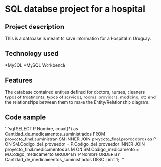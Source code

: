 # SQL databse project for a hospital
## Project description
This is a database is meant to save information for a Hospital in Uruguay. 

## Technology used
*MySQL
*MySQL Workbench

## Features
The database contained entities defined for doctors, nurses, cleaners, types of treatments, types of services, rooms, providers, medicine, etc and the relationships between them to make the Entity/Relationship diagram.

## Code sample
'''sql
SELECT P.Nombre, count(*) as Cantidad_de_medicamentos_suministrados
FROM proyecto_final.suministran SM INNER JOIN proyecto_final.proveedores as P ON
SM.Codigo_del_proveedor = P.Codigo_del_proveedor INNER JOIN proyecto_final.medicamentos as M ON
SM.Codigo_medicamento = M.Codigo_medicamento
GROUP BY P.Nombre
ORDER BY Cantidad_de_medicamentos_suministrados DESC
Limit 1;
'''


